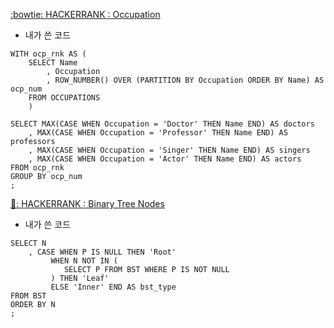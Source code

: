 [:bowtie: HACKERRANK : Occupation](https://www.hackerrank.com/challenges/occupations/problem)
* 내가 쓴 코드
```
WITH ocp_rnk AS (
    SELECT Name
        , Occupation
        , ROW_NUMBER() OVER (PARTITION BY Occupation ORDER BY Name) AS ocp_num
    FROM OCCUPATIONS
    )
    
SELECT MAX(CASE WHEN Occupation = 'Doctor' THEN Name END) AS doctors
    , MAX(CASE WHEN Occupation = 'Professor' THEN Name END) AS professors
    , MAX(CASE WHEN Occupation = 'Singer' THEN Name END) AS singers
    , MAX(CASE WHEN Occupation = 'Actor' THEN Name END) AS actors
FROM ocp_rnk
GROUP BY ocp_num
;
```
[🌳: HACKERRANK : Binary Tree Nodes](https://www.hackerrank.com/challenges/binary-search-tree-1/problem)
* 내가 쓴 코드
```
SELECT N
    , CASE WHEN P IS NULL THEN 'Root'
         WHEN N NOT IN (
            SELECT P FROM BST WHERE P IS NOT NULL
         ) THEN 'Leaf'
         ELSE 'Inner' END AS bst_type
FROM BST
ORDER BY N
;
```
